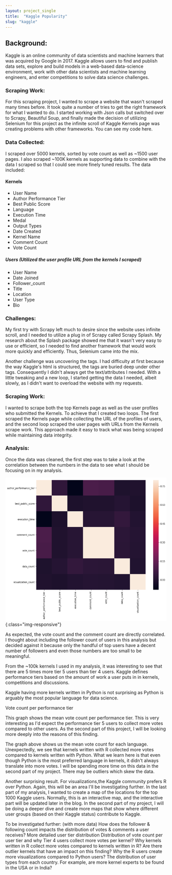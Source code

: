 ```yaml
---
layout: project_single
title:  "Kaggle Popularity"
slug: "kaggle"
---
```



## Background:

Kaggle is an online community of data scientists and machine learners that was acquired by Google in 2017. Kaggle allows users to find and publish data sets, explore and build models in a web-based data-science environment, work with other data scientists and machine learning engineers, and enter competitions to solve data science challenges.

### Scraping Work:

For this scraping project, I wanted to scrape a website that wasn't scraped many times before. It took quite a number of tries to get the right framework for what I wanted to do. I started working with Json calls but switched over to  Scrapy, Beautiful Soup, and finally made the decision of utilizing Selenium for this project as the infinite scroll of Kaggle Kernels page was creating problems with other frameworks. You can see my code here.

### Data Collected:

I scraped over 5000 kernels, sorted by vote count as well as ~1500 user pages. I also scraped ~100K kernels as supporting data to combine with the data I scraped so that I could see more finely tuned results. The data included:

#### Kernels
* User Name
* Author Performance Tier
* Best Public Score
* Language
* Execution Time
* Medal
* Output Types
* Date Created
* Kernel Name
* Comment Count
* Vote Count

##### Users (Utilized the user profile URL from the kernels I scraped)
* User Name
* Date Joined
* Follower_count
* Title
* Location
* User Type
* Bio

### Challenges:

My first try with Scrapy left much to desire since the website uses infinite scroll, and I needed to utilize a plug in of Scrapy called Scrapy Splash. My research about the Splash package showed me that it wasn't very easy to use or efficient, so I needed to find another  framework that would work more quickly and efficiently. Thus, Selenium came into the mix.

Another challenge was uncovering the tags. I had difficulty at first because the way Kaggle's html is structured,  the tags are buried deep under other tags. Consequently I didn't always get the text/attributes I needed. With a little tweaking and a new loop, I started getting the data I needed, albeit slowly, as I didn't want to overload the website with my requests.

### Scraping Work:

I wanted to scrape both the top Kernels page as well as the user profiles who submitted the Kernels. To achieve that  I created two  loops.  The first scraped the Kernels page while collecting the URL of the profiles of users, and the second loop scraped the user pages with URLs from the Kernels scrape work. This approach made it easy to track what was being scraped while maintaining  data integrity.

### Analysis:

Once the data was cleaned, the first step was to take a look at the correlation between the numbers in the data to see what I should be focusing on in my analysis.

![Heatmap](static/projects/k_heatmap.png){:class="img-responsive"}

As expected, the vote count and the comment count are directly correlated. I thought about including the follower count of users in this analysis but decided against it because only the handful of top users have a decent number of followers and even those numbers are too small to be meaningful.

From the ~100k kernels I used in my analysis, it was interesting to see that there are 5 times more tier 5 users than tier 4 users. Kaggle defines performance tiers based on the amount of work a user puts in in kernels, competitions and discussions.

Kaggle having more kernels written in Python is not surprising as Python is arguably the most popular language for data science.

Vote count per performance tier

This graph shows the mean vote count per performance tier. This is very interesting as I'd expect the performance tier 5 users to collect more votes compared to other users. As the second part of this project, I will be looking more  deeply into the reasons of this finding.

The graph above shows us the mean vote count for each language. Unexpectedly, we see that kernels written with R collected more votes compared to kernels written with Python. What we learn here is that even though Python is the most preferred language in kernels, it didn't always translate into more votes. I will be spending more time on this data in the second part of my project. There may be outliers which skew the data.

Another surprising result. For visualizations,the  Kaggle community prefers R over Python. Again, this will be an area I'll be investigating further.
In the last part of my analysis, I wanted to create a map of the locations for the top 1000  Kaggle users. Normally, this is an interactive map, and the interactive part will be updated later in the blog. In the second part of my project, I will be doing a deeper dive and create more maps that show where different user groups (based on their Kaggle status) contribute to Kaggle.

To be investigated further: (with more data)
How does the follower & following count impacts the distribution of votes & comments a user receives?
More detailed user tier distribution
Distribution of vote count per user tier and why Tier 4 users collect more votes per kernel?
Why kernels written in R collect more votes compared to kernels written in R? Are there outlier kernels that have an impact on this finding?
Why the R users create more visualizations compared to Python users?
The distribution of user types from each country. For example, are more kernel experts to be found in the USA or in India? 
